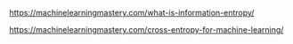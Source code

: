 https://machinelearningmastery.com/what-is-information-entropy/

https://machinelearningmastery.com/cross-entropy-for-machine-learning/